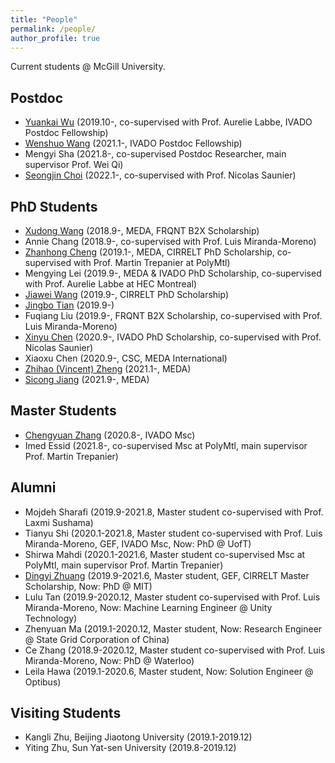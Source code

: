 ```yaml
---
title: "People"
permalink: /people/
author_profile: true
---
```



Current students @ McGill University.

## Postdoc
* [Yuankai Wu](https://kaimaoge.github.io/) (2019.10-, co-supervised with Prof. Aurelie Labbe, IVADO Postdoc Fellowship)
* [Wenshuo Wang](http://wenshuow.com/) (2021.1-, IVADO Postdoc Fellowship)
* Mengyi Sha (2021.8-, co-supervised Postdoc Researcher, main supervisor Prof. Wei Qi)
* [Seongjin Choi](https://benchoi93.github.io/) (2022.1-, co-supervised with Prof. Nicolas Saunier)

## PhD Students
* [Xudong Wang](https://martina1024.github.io/) (2018.9-, MEDA, FRQNT B2X Scholarship)  
* Annie Chang (2018.9-, co-supervised with Prof. Luis Miranda-Moreno)
* [Zhanhong Cheng](https://chengzhanhong.github.io/) (2019.1-, MEDA, CIRRELT PhD Scholarship, co-supervised with Prof. Martin Trepanier at PolyMtl)
* Mengying Lei (2019.9-, MEDA & IVADO PhD Scholarship, co-supervised with Prof. Aurelie Labbe at HEC Montreal)
* [Jiawei Wang](https://wangjw6.github.io/) (2019.9-, CIRRELT PhD Scholarship)
* [Jingbo Tian](https://joshuatian-mcgill.github.io/) (2019.9-)
* Fuqiang Liu (2019.9-, FRQNT B2X Scholarship, co-supervised with Prof. Luis Miranda-Moreno)
* [Xinyu Chen](https://transdim.github.io/) (2020.9-, IVADO PhD Scholarship, co-supervised with Prof. Nicolas Saunier)
* Xiaoxu Chen (2020.9-, CSC, MEDA International)
* [Zhihao (Vincent) Zheng](https://vincent-zheng.com/) (2021.1-, MEDA)
* [Sicong Jiang](https://sicongjiang.fun/) (2021.9-, MEDA)


## Master Students
* [Chengyuan Zhang](https://chengyuanzhang.wixsite.com/home) (2020.8-, IVADO Msc)
* Imed Essid (2021.8-, co-supervised Msc at PolyMtl, main supervisor Prof. Martin Trepanier)

## Alumni
* Mojdeh Sharafi (2019.9-2021.8, Master student co-supervised with Prof. Laxmi Sushama)
* Tianyu Shi (2020.1-2021.8, Master student co-supervised with Prof. Luis Miranda-Moreno, GEF, IVADO Msc, Now: PhD @ UofT)
* Shirwa Mahdi (2020.1-2021.6, Master student co-supervised Msc at PolyMtl, main supervisor Prof. Martin Trepanier)
* [Dingyi Zhuang](https://zhuangdingyi.github.io/) (2019.9-2021.6, Master student, GEF, CIRRELT Master Scholarship, Now: PhD @ MIT)
* Lulu Tan (2019.9-2020.12, Master student co-supervised with Prof. Luis Miranda-Moreno, Now: Machine Learning Engineer @ Unity Technology)
* Zhenyuan Ma (2019.1-2020.12, Master student, Now: Research Engineer @ State Grid Corporation of China)
* Ce Zhang (2018.9-2020.12, Master student co-supervised with Prof. Luis Miranda-Moreno, Now: PhD @ Waterloo)
* Leila Hawa (2019.1-2020.6, Master student, Now: Solution Engineer @ Optibus)


## Visiting Students
* Kangli Zhu, Beijing Jiaotong University (2019.1-2019.12)
* Yiting Zhu, Sun Yat-sen University (2019.8-2019.12)